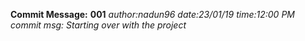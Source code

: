 **Commit Message:**
**001**
*author:nadun96*
*date:23/01/19*
*time:12:00 PM*
*commit msg: Starting over with the project*